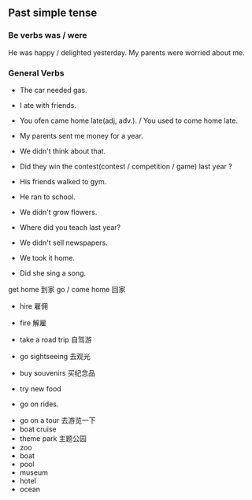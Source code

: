 ## Past simple tense

### Be verbs was / were
He was happy / delighted  yesterday.
My parents were worried about me.


### General Verbs

- The car needed gas.
- I ate with friends.
- You ofen came home late(adj, adv.). / You used to come home late.
- My parents sent me money for a year.

- We didn't think about that.
- Did they win the contest(contest / competition / game) last year ?
- His friends walked to gym.
- He ran to school.
- We didn't grow flowers.
- Where did you teach last year?
- We didn't sell newspapers.
- We took it home.
- Did she sing a song.


get home 到家
go / come home 回家


- hire 雇佣
- fire 解雇





- take a road trip 自驾游
- go sightseeing 去观光
- buy souvenirs 买纪念品
- try new food 
- go on rides.
<!-- 骑马，骑车；乘坐；航行，漂浮；穿越，翻越；（车辆）行驶；<美>数落，嘲弄；驾驭，被……所支配；取决于（ride on）；得益于；（骑马或车）参赛；<南非>运输（货物）；突伸，重叠；顺势退躲以缓冲（击打）；<俚>与……性交
n.
乘骑旅行，搭乘旅行；大型游乐设施，乘坐装置；免费搭车；<美>搭载别人者；行车 -->


- go on a tour 去游览一下
- boat cruise
- theme park 主题公园
- zoo
- boat
- pool
- museum
- hotel
- ocean